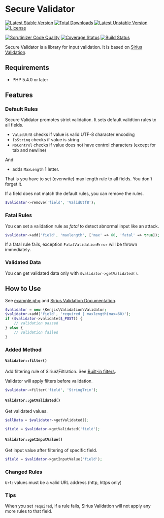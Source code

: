 # Secure Validator

[![Latest Stable Version](https://poser.pugx.org/kenjis/secure-validator/v/stable)](https://packagist.org/packages/kenjis/secure-validator) [![Total Downloads](https://poser.pugx.org/kenjis/secure-validator/downloads)](https://packagist.org/packages/kenjis/secure-validator) [![Latest Unstable Version](https://poser.pugx.org/kenjis/secure-validator/v/unstable)](https://packagist.org/packages/kenjis/secure-validator) [![License](https://poser.pugx.org/kenjis/secure-validator/license)](https://packagist.org/packages/kenjis/secure-validator)

[![Scrutinizer Code Quality](https://scrutinizer-ci.com/g/kenjis/secure-validator/badges/quality-score.png?b=master)](https://scrutinizer-ci.com/g/kenjis/secure-validator/?branch=master)
[![Coverage Status](https://coveralls.io/repos/kenjis/secure-validator/badge.svg?branch=master)](https://coveralls.io/r/kenjis/secure-validator?branch=master)
[![Build Status](https://travis-ci.org/kenjis/secure-validator.svg?branch=master)](https://travis-ci.org/kenjis/secure-validator)

Secure Validator is a library for input validation. It is based on [Sirius Validation](https://github.com/siriusphp/validation).

## Requirements

* PHP 5.4.0 or later

## Features

### Default Rules

Secure Validator promotes strict validation. It sets default validtion rules to all fields.

 * `ValidUtf8` checks if value is valid UTF-8 character encoding
 * `IsString` checks if value is string
 * `NoControl` checks if value does not have control characters (except for tab and newline)

And

 * adds `MaxLength` 1 letter.

That is you have to set (overwrite) max length rule to all fields. You don't forget it.

If a field does not match the default rules, you can remove the rules.

~~~php
$validator->remove('field', 'ValidUtf8');
~~~

### Fatal Rules

You can set a validation rule as *fatal* to detect abnormal input like an attack.

~~~php
$validator->add('field', 'maxlength', ['max' => 60, 'fatal' => true]);
~~~

If a fatal rule fails, exception `FatalValidationError` will be thrown immediately.

### Validated Data

You can get validated data only with `$validator->getValidated()`.

## How to Use

See [example.php](example.php) and [Sirius Validation Documentation](http://www.sirius.ro/php/sirius/validation/).

~~~php
$validator = new \Kenjis\Validation\Validator;
$validator->add('field', 'required | maxlength(max=60)');
if ($validator->validate($_POST)) {
    // validation passed
} else {
    // validation failed
}
~~~

### Added Method

#### `Validator::filter()`

Add filtering rule of Sirius\Filtration. See [Built-in filters](https://github.com/siriusphp/filtration/blob/master/docs/filters.md).

Validator will apply filters before validation.

~~~php
$validator->filter('field', 'StringTrim');
~~~

#### `Validator::getValidated()`

Get validated values.

~~~php
$allData = $validator->getValidated();

$field = $validator->getValidated('field');
~~~

#### `Validator::getInputValue()`

Get input value after filtering of specific field.

~~~php
$field = $validator->getInputValue('field');
~~~

### Changed Rules

`Url`: values must be a valid URL address (http, https only)

### Tips

When you set `required`, if a rule fails, Sirius Validation will not apply any more rules to that field.
